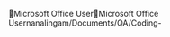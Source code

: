 Microsoft Office User                                 M i c r o s o f t   O f f i c e   U s e r   n a n a l i n g a m / D o c u m e n t s / Q A / C o d i n g - 